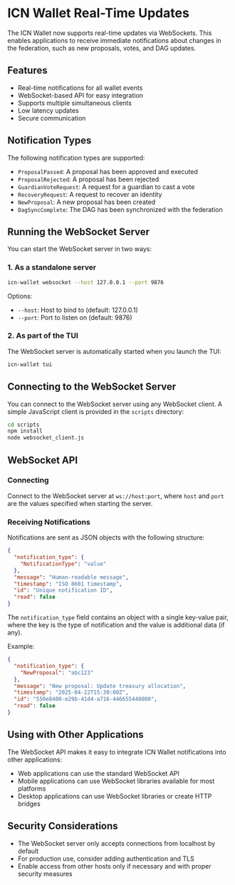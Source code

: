# ICN Wallet Real-Time Updates

The ICN Wallet now supports real-time updates via WebSockets. This enables applications to receive immediate notifications about changes in the federation, such as new proposals, votes, and DAG updates.

## Features

- Real-time notifications for all wallet events
- WebSocket-based API for easy integration
- Supports multiple simultaneous clients
- Low latency updates
- Secure communication

## Notification Types

The following notification types are supported:

- `ProposalPassed`: A proposal has been approved and executed
- `ProposalRejected`: A proposal has been rejected
- `GuardianVoteRequest`: A request for a guardian to cast a vote
- `RecoveryRequest`: A request to recover an identity
- `NewProposal`: A new proposal has been created
- `DagSyncComplete`: The DAG has been synchronized with the federation

## Running the WebSocket Server

You can start the WebSocket server in two ways:

### 1. As a standalone server

```bash
icn-wallet websocket --host 127.0.0.1 --port 9876
```

Options:
- `--host`: Host to bind to (default: 127.0.0.1)
- `--port`: Port to listen on (default: 9876)

### 2. As part of the TUI

The WebSocket server is automatically started when you launch the TUI:

```bash
icn-wallet tui
```

## Connecting to the WebSocket Server

You can connect to the WebSocket server using any WebSocket client. A simple JavaScript client is provided in the `scripts` directory:

```bash
cd scripts
npm install
node websocket_client.js
```

## WebSocket API

### Connecting

Connect to the WebSocket server at `ws://host:port`, where `host` and `port` are the values specified when starting the server.

### Receiving Notifications

Notifications are sent as JSON objects with the following structure:

```json
{
  "notification_type": {
    "NotificationType": "value"
  },
  "message": "Human-readable message",
  "timestamp": "ISO 8601 timestamp",
  "id": "Unique notification ID",
  "read": false
}
```

The `notification_type` field contains an object with a single key-value pair, where the key is the type of notification and the value is additional data (if any).

Example:

```json
{
  "notification_type": {
    "NewProposal": "abc123"
  },
  "message": "New proposal: Update treasury allocation",
  "timestamp": "2025-04-22T15:30:00Z",
  "id": "550e8400-e29b-41d4-a716-446655440000",
  "read": false
}
```

## Using with Other Applications

The WebSocket API makes it easy to integrate ICN Wallet notifications into other applications:

- Web applications can use the standard WebSocket API
- Mobile applications can use WebSocket libraries available for most platforms
- Desktop applications can use WebSocket libraries or create HTTP bridges

## Security Considerations

- The WebSocket server only accepts connections from localhost by default
- For production use, consider adding authentication and TLS
- Enable access from other hosts only if necessary and with proper security measures 